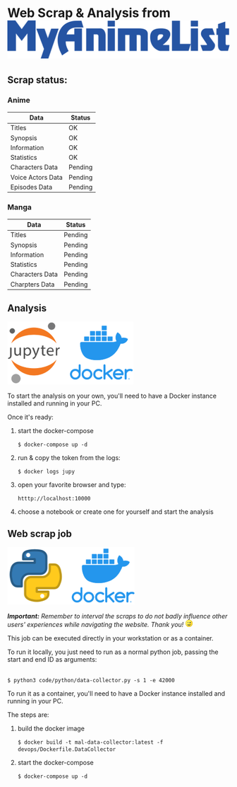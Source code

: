 # Web Scrap & Analysis from [![mal-logo-README.png](devops/volume/images/myanimelist_logo.png)](devops/volume/images/myanimelist_logo.png)

## Scrap status:

### Anime

|Data|Status|
|-|-|
|Titles|OK|
|Synopsis|OK|
|Information|OK|
|Statistics|OK|
|Characters Data|Pending|
|Voice Actors Data|Pending|
|Episodes Data|Pending|

### Manga

|Data|Status|
|-|-|
|Titles|Pending|
|Synopsis|Pending|
|Information|Pending|
|Statistics|Pending|
|Characters Data|Pending|
|Charpters Data|Pending|

## Analysis

![jupy-docker-README.png](devops/volume/images/jupy-docker.png)

To start the analysis on your own, you'll need to have a Docker instance installed and running in your PC.

Once it's ready:
1) start the docker-compose
    ```
    $ docker-compose up -d
    ```
2) run & copy the token from the logs:
    ```
    $ docker logs jupy
    ```
3) open your favorite browser and type:
    ```
    htttp://localhost:10000
    ```
4) choose a notebook or create one for yourself and start the analysis

## Web scrap job

![python-docker-README.png](devops/volume/images/python-docker.png)


***Important:*** *Remember to interval the scraps to do not badly influence other users' experiences while navigating the website. Thank you!* ![blink-emoji-README.png](devops/volume/images/blink_emoji.png)

This job can be executed directly in your workstation or as a container.

To run it locally, you just need to run as a normal python job, passing the start and end ID as arguments:

```

$ python3 code/python/data-collector.py -s 1 -e 42000

```

To run it as a container, you'll need to have a Docker instance installed and running in your PC.

The steps are:

1) build the docker image
    ```
    $ docker build -t mal-data-collector:latest -f devops/Dockerfile.DataCollector
    ```
2) start the docker-compose
    ```
    $ docker-compose up -d
    ```